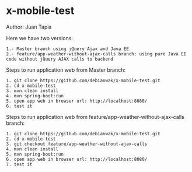 # x-mobile-test
Author: Juan Tapia

Here we have two versions:

    1.- Master branch using jQuery Ajax and Java EE
    2.- feature/app-weather-without-ajax-calls branch: using pure Java EE code without jQuery AJAX calls to backend

Steps to run application web from Master branch:

    1. git clone https://github.com/debianwak/x-mobile-test.git
    2. cd x-mobile-test
    3. mvn clean install
    4. mvn spring-boot:run
    5. open app web in browser url: http://localhost:8080/
    6. test it

Steps to run application web from feature/app-weather-without-ajax-calls branch:

    1. git clone https://github.com/debianwak/x-mobile-test.git
    2. cd x-mobile-test
    3. git checkout feature/app-weather-without-ajax-calls
    4. mvn clean install
    5. mvn spring-boot:run
    6. open app web in browser url: http://localhost:8080/
    7. test it

